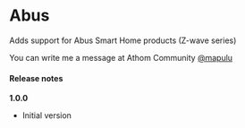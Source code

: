 # Abus

Adds support for Abus Smart Home products (Z-wave series)

You can write me a message at Athom Community [@mapulu](https://community.athom.com/new-message?username=mapulu&title=ABUS-App&body=) 

#### Release notes

**1.0.0**
- Initial version
